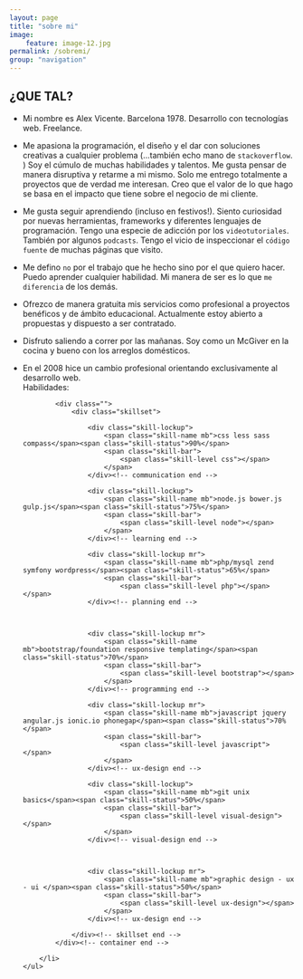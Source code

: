 ```yaml
---
layout: page
title: "sobre mi"
image:
    feature: image-12.jpg
permalink: /sobremi/
group: "navigation"
---
```


<h2>¿QUE TAL?</h2>

<div>
	<ul>
		<li><p>Mi nombre es Alex Vicente. Barcelona 1978. Desarrollo con tecnologías web. Freelance. </p></li>
		<li>
			<p>Me apasiona la programación, el diseño y el dar con soluciones creativas a cualquier problema (...también echo mano de <code>stackoverflow</code>. ) Soy el cúmulo de muchas habilidades y talentos. Me gusta pensar de manera disruptiva y retarme a mi mismo. Solo me entrego totalmente a proyectos que de verdad me interesan. Creo que el valor de lo que hago se basa en el impacto que tiene sobre el negocio de mi cliente.</p>
		</li>
		<li>
			<p>Me gusta seguir aprendiendo (incluso en festivos!). Siento curiosidad por nuevas herramientas, frameworks y diferentes lenguajes de programación. Tengo una especie de adicción por los <code>videotutoriales</code>. También por algunos <code>podcasts</code>. Tengo el vicio de inspeccionar el <code>código fuente</code> de muchas páginas que visito.</p>
		</li>
		<li>
			<p>Me defino <code>no</code> por el trabajo que he hecho sino por el que quiero hacer. Puedo aprender cualquier habilidad. Mi manera de ser es lo que <code>me diferencia</code> de los demás.</p>
		</li>
		<li>
			<p>Ofrezco de manera gratuita mis servicios como profesional a proyectos benéficos y de ámbito educacional. Actualmente estoy abierto a propuestas y dispuesto a ser contratado.</p>
		</li>
		<li>
			<p>Disfruto saliendo a correr por las mañanas. Soy como un McGiver en la cocina y bueno con los arreglos domésticos.</p>
		</li>
		<li><p>En el 2008 hice un cambio profesional orientando exclusivamente al desarrollo web. <br>Habilidades:</p>

			<div class="">
				<div class="skillset">

					<div class="skill-lockup">
						<span class="skill-name mb">css less sass compass</span><span class="skill-status">90%</span>
						<span class="skill-bar">
							<span class="skill-level css"></span>
						</span>
					</div><!-- communication end -->

					<div class="skill-lockup">
						<span class="skill-name mb">node.js bower.js gulp.js</span><span class="skill-status">75%</span>
						<span class="skill-bar">
							<span class="skill-level node"></span>
						</span>
					</div><!-- learning end -->					

					<div class="skill-lockup mr">
						<span class="skill-name mb">php/mysql zend symfony wordpress</span><span class="skill-status">65%</span>
						<span class="skill-bar">
							<span class="skill-level php"></span></span>
					</div><!-- planning end -->



					<div class="skill-lockup mr">
						<span class="skill-name mb">bootstrap/foundation responsive templating</span><span class="skill-status">70%</span>
						<span class="skill-bar">
							<span class="skill-level bootstrap"></span>
						</span>
					</div><!-- programming end -->

					<div class="skill-lockup mr">
						<span class="skill-name mb">javascript jquery angular.js ionic.io phonegap</span><span class="skill-status">70%</span>
						<span class="skill-bar">
							<span class="skill-level javascript"></span>
						</span>
					</div><!-- ux-design end -->					

					<div class="skill-lockup">
						<span class="skill-name mb">git unix basics</span><span class="skill-status">50%</span>
						<span class="skill-bar">
							<span class="skill-level visual-design"></span>
						</span>
					</div><!-- visual-design end -->



					<div class="skill-lockup mr">
						<span class="skill-name mb">graphic design - ux - ui </span><span class="skill-status">50%</span>
						<span class="skill-bar">
							<span class="skill-level ux-design"></span>
						</span>
					</div><!-- ux-design end -->

				</div><!-- skillset end -->
			</div><!-- container end -->

		</li>
	</ul>
</div>




